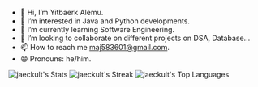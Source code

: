 - 👋 Hi, I’m Yitbaerk Alemu.
- 👀 I’m interested in Java and Python developments.
- 🌱 I’m currently learning Software Engineering.
- 💞️ I’m looking to collaborate on different projects on DSA, Database...
- 📫 How to reach me maj583601@gmail.com.
- 😄 Pronouns: he/him.

<!---
jaeckult/jaeckult is a ✨ special ✨ repository because its `README.md` (this file) appears on your GitHub profile.
You can click the Preview link to take a look at your changes.
--->
![jaeckult's Stats](https://github-readme-stats.vercel.app/api?username=jaeckult&theme=vue-dark&show_icons=true&hide_border=true&count_private=true)
![jaeckult's Streak](https://github-readme-streak-stats.herokuapp.com/?user=jaeckult&theme=vue-dark&hide_border=true)
![jaeckult's Top Languages](https://github-readme-stats.vercel.app/api/top-langs/?username=jaeckult&theme=vue-dark&show_icons=true&hide_border=true&layout=compact)
